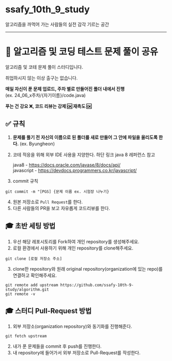 # ssafy_10th_9_study
알고리즘을 까먹어 가는 사람들의 실전 감각 기르는 공간

---
# 📓 알고리즘 및 코딩 테스트 문제 풀이 공유 
알고리즘 및 코테 문제 풀이 스터디입니다.

취업하시지 않는 이상 출구는 없습니다. 

**매일 자신이 푼 문제 업로드, 주차 별로 만들어진 폴더 내에서 진행**   
(ex. 24_06_x주차/{자기이름}/code.java)  

**푸는 건 강요 ❌, 코드 리뷰는 강제 🆗 재촉도 🆗**   

## ✅ 규칙
1. **문제를 풀기 전 자신의 이름으로 된 폴더를 새로 만들어 그 안에 파일을 올리도록 한다.** (ex. Byungheon)
2. 코테 적응을 위해 외부 IDE 사용을 지양한다. 하단 링크 java 8 레퍼런스 참고   

      java8 - https://docs.oracle.com/javase/8/docs/api/   
      javascript - https://devdocs.programmers.co.kr/javascript/

3. commit 규칙
```
git commit -m "[PGS] {문제 이름 ex. 시험장 나누기}
```
4. 원본 저장소로 `Pull Request`를 한다.
5. 다른 사람들의 PR을 보고 자유롭게 코드리뷰를 한다.


## 🎓 초반 세팅 방법
1. 우선 해당 레포시토리를 Fork하여 개인 repository를 생성해주세요.
2. 로컬 환경에서 사용하기 위해 개인 repository를 clone해주세요. 
```
git clone [로컬 저장소 주소]
```
3. clone한 repository와 원래 original repository(organization에 있는 repo)를 연결하고 확인해주세요.
```
git remote add upstream https://github.com/ssafy-10th-9-study/algorithm.git
git remote -v
```

## 🎓 스터디 Pull-Request 방법
1. 외부 저장소(organization repository)와 동기화를 진행해준다.
```
git fetch upstream
```
2. 내가 푼 문제들을 commit 후 push를 진행한다.
3. 내 repository에 들어가서 외부 저장소로 Pull-Request를 작성한다. 
